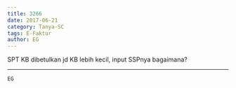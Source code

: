 ```yaml
---
title: 3266
date: 2017-06-21
category: Tanya-SC
tags: E-Faktur
author: EG
---
```


SPT KB dibetulkan jd KB lebih kecil, input SSPnya bagaimana?

---



`EG`

